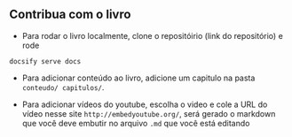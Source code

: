 ## Contribua com o livro

- Para rodar o livro localmente, clone o repositóirio (link do repositório) e rode
```
docsify serve docs
```
- Para adicionar conteúdo ao livro, adicione um capitulo na pasta `conteudo/ capitulos/`. 

- Para adicionar vídeos do youtube, escolha o video e cole a URL do vídeo nesse site `http://embedyoutube.org/`, será gerado o markdown que você deve embutir no arquivo `.md` que você está editando

